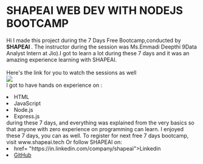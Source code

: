 # SHAPEAI WEB DEV WITH NODEJS BOOTCAMP
Hi I made this project during the 7 Days Free Bootcamp,conducted by <b> SHAPEAI
  </b>.
  The instructor during the session was Ms.Emmadi Deepthi 9Data Analyst Intern at Jio).I got 
  to
  learn a lot during these 7 days and it was an amazing experience learning with SHAPEAI.
  <br><br>Here's the link for you to watch the sessions as well<br>
  <a
  href="https://www.youtube.com/playlist?list=PL7zI8TDRnbuI748Yq6CTEnUzUfGE26AOA">
  <img
  src="https://github.com/ShapeAI/PYTHON-AND-DATA-ANALYTICS/blob/main/JavaScriptan
  dNodejs.png"></a>
  <br>l got to have hands on experience on :
<li>HTML
<li>JavaScript
<li>Node.js
<li>Express.js
<br>during these 7 days, and everything was explained from the very basics so that anyone with zero experience on programming can learn. 
I enjoyed these 7 days, you can as well. To register for next free 7 days bootcamp, visit www.shapeai.tech
Or follow SHAPEAI on:
<li><a> href=
"https://in.linkedin.com/company/shapeai">Linkedin</a>
<li><a href=
"https://github.com/shapeai">GitHub</a>
